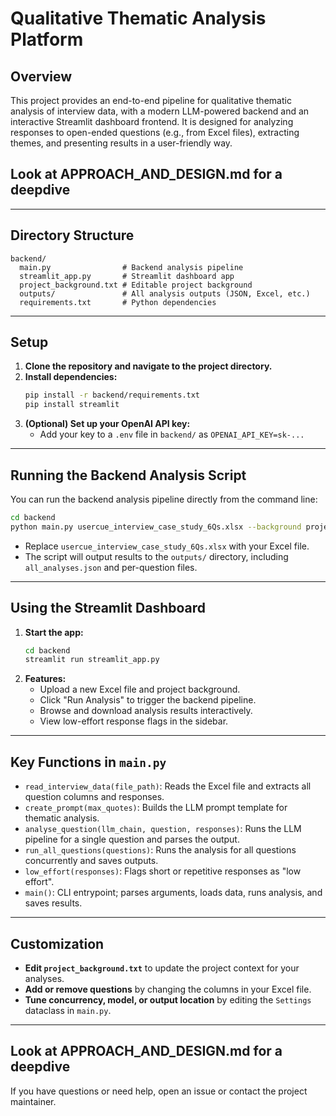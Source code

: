 # Qualitative Thematic Analysis Platform

## Overview
This project provides an end-to-end pipeline for qualitative thematic analysis of interview data, with a modern LLM-powered backend and an interactive Streamlit dashboard frontend. It is designed for analyzing responses to open-ended questions (e.g., from Excel files), extracting themes, and presenting results in a user-friendly way.

## Look at APPROACH_AND_DESIGN.md for a deepdive
---

## Directory Structure
```
backend/
  main.py                # Backend analysis pipeline
  streamlit_app.py       # Streamlit dashboard app
  project_background.txt # Editable project background
  outputs/               # All analysis outputs (JSON, Excel, etc.)
  requirements.txt       # Python dependencies
```
---

## Setup
1. **Clone the repository and navigate to the project directory.**
2. **Install dependencies:**
   ```bash
   pip install -r backend/requirements.txt
   pip install streamlit
   ```
3. **(Optional) Set up your OpenAI API key:**
   - Add your key to a `.env` file in `backend/` as `OPENAI_API_KEY=sk-...`

---

## Running the Backend Analysis Script
You can run the backend analysis pipeline directly from the command line:

```bash
cd backend
python main.py usercue_interview_case_study_6Qs.xlsx --background project_background.txt
```
- Replace `usercue_interview_case_study_6Qs.xlsx` with your Excel file.
- The script will output results to the `outputs/` directory, including `all_analyses.json` and per-question files.

---

## Using the Streamlit Dashboard
1. **Start the app:**
   ```bash
   cd backend
   streamlit run streamlit_app.py
   ```
2. **Features:**
   - Upload a new Excel file and project background.
   - Click "Run Analysis" to trigger the backend pipeline.
   - Browse and download analysis results interactively.
   - View low-effort response flags in the sidebar.

---

## Key Functions in `main.py`
- `read_interview_data(file_path)`: Reads the Excel file and extracts all question columns and responses.
- `create_prompt(max_quotes)`: Builds the LLM prompt template for thematic analysis.
- `analyse_question(llm_chain, question, responses)`: Runs the LLM pipeline for a single question and parses the output.
- `run_all_questions(questions)`: Runs the analysis for all questions concurrently and saves outputs.
- `low_effort(responses)`: Flags short or repetitive responses as "low effort".
- `main()`: CLI entrypoint; parses arguments, loads data, runs analysis, and saves results.

---

## Customization
- **Edit `project_background.txt`** to update the project context for your analyses.
- **Add or remove questions** by changing the columns in your Excel file.
- **Tune concurrency, model, or output location** by editing the `Settings` dataclass in `main.py`.

---

## Look at APPROACH_AND_DESIGN.md for a deepdive

If you have questions or need help, open an issue or contact the project maintainer. 
